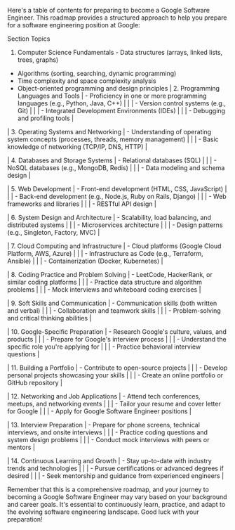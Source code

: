  Here's a table of contents for preparing to become a Google Software Engineer. This roadmap provides a structured approach to help you prepare for a software engineering position at Google:

Section	Topics
1. Computer Science Fundamentals	- Data structures (arrays, linked lists, trees, graphs)
- Algorithms (sorting, searching, dynamic programming)
- Time complexity and space complexity analysis
- Object-oriented programming and design principles
| 2. Programming Languages and Tools | - Proficiency in one or more programming languages (e.g., Python, Java, C++) |
| | - Version control systems (e.g., Git) |
| | - Integrated Development Environments (IDEs) |
| | - Debugging and profiling tools |

| 3. Operating Systems and Networking | - Understanding of operating system concepts (processes, threads, memory management) |
| | - Basic knowledge of networking (TCP/IP, DNS, HTTP) |

| 4. Databases and Storage Systems | - Relational databases (SQL) |
| | - NoSQL databases (e.g., MongoDB, Redis) |
| | - Data modeling and schema design |

| 5. Web Development | - Front-end development (HTML, CSS, JavaScript) |
| | - Back-end development (e.g., Node.js, Ruby on Rails, Django) |
| | - Web frameworks and libraries |
| | - RESTful API design |

| 6. System Design and Architecture | - Scalability, load balancing, and distributed systems |
| | - Microservices architecture |
| | - Design patterns (e.g., Singleton, Factory, MVC) |

| 7. Cloud Computing and Infrastructure | - Cloud platforms (Google Cloud Platform, AWS, Azure) |
| | - Infrastructure as Code (e.g., Terraform, Ansible) |
| | - Containerization (Docker, Kubernetes) |

| 8. Coding Practice and Problem Solving | - LeetCode, HackerRank, or similar coding platforms |
| | - Practice data structure and algorithm problems |
| | - Mock interviews and whiteboard coding exercises |

| 9. Soft Skills and Communication | - Communication skills (both written and verbal) |
| | - Collaboration and teamwork skills |
| | - Problem-solving and critical thinking abilities |

| 10. Google-Specific Preparation | - Research Google's culture, values, and products |
| | - Prepare for Google's interview process |
| | - Understand the specific role you're applying for |
| | - Practice behavioral interview questions |

| 11. Building a Portfolio | - Contribute to open-source projects |
| | - Develop personal projects showcasing your skills |
| | - Create an online portfolio or GitHub repository |

| 12. Networking and Job Applications | - Attend tech conferences, meetups, and networking events |
| | - Tailor your resume and cover letter for Google |
| | - Apply for Google Software Engineer positions |

| 13. Interview Preparation | - Prepare for phone screens, technical interviews, and onsite interviews |
| | - Practice coding questions and system design problems |
| | - Conduct mock interviews with peers or mentors |

| 14. Continuous Learning and Growth | - Stay up-to-date with industry trends and technologies |
| | - Pursue certifications or advanced degrees if desired |
| | - Seek mentorship and guidance from experienced engineers |

Remember that this is a comprehensive roadmap, and your journey to becoming a Google Software Engineer may vary based on your background and career goals. It's essential to continuously learn, practice, and adapt to the evolving software engineering landscape. Good luck with your preparation!